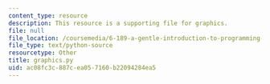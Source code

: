 ```yaml
---
content_type: resource
description: This resource is a supporting file for graphics.
file: null
file_location: /coursemedia/6-189-a-gentle-introduction-to-programming-using-python-january-iap-2011/ac08fc3c887cea057160b22094284ea5_graphics.py
file_type: text/python-source
resourcetype: Other
title: graphics.py
uid: ac08fc3c-887c-ea05-7160-b22094284ea5
---
```

